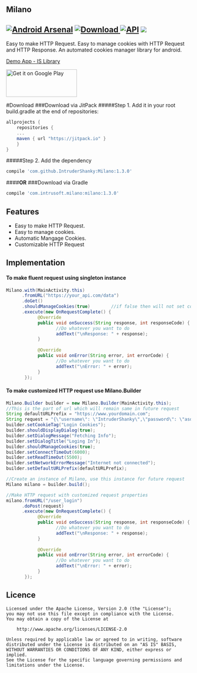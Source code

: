 Milano
--------
[![Android Arsenal](https://img.shields.io/badge/Android%20Arsenal-Milano-blue.svg?style=flat)](http://android-arsenal.com/details/1/4459) [ ![Download](https://api.bintray.com/packages/intrudershanky/maven/milano/images/download.svg) ](https://bintray.com/intrudershanky/maven/milano/_latestVersion) [![API](https://img.shields.io/badge/API-9%2B-blue.svg?style=flat)](https://android-arsenal.com/api?level=9) [![](https://jitpack.io/v/IntruderShanky/Milano.svg)](https://jitpack.io/#IntruderShanky/Milano)
--------
Easy to make HTTP Request.
Easy to manage cookies with HTTP Request and HTTP Response.
An automated cookies manager library for android.

[Demo App - IS Library](https://play.google.com/store/apps/details?id=com.intrusoft.islibrarydemo)

<a href='https://play.google.com/store/apps/details?id=com.intrusoft.islibrarydemo&utm_source=global_co&utm_small=prtnr&utm_content=Mar2515&utm_campaign=PartBadge&pcampaignid=MKT-Other-global-all-co-prtnr-py-PartBadge-Mar2515-1'><img alt='Get it on Google Play' src='https://play.google.com/intl/en_us/badges/images/generic/en_badge_web_generic.png' width="193" height="75"/></a>

#Download
###Download via JitPack
#####Step 1. Add it in your root build.gradle at the end of repositories:
```groovy
allprojects {
    repositories {
    ...
    maven { url "https://jitpack.io" }
    }
}
```
#####Step 2. Add the dependency
```groovy
compile 'com.github.IntruderShanky:Milano:1.3.0'
```
####**OR**
###Download via Gradle
```groovy
compile 'com.intrusoft.milano:milano:1.3.0'
```

Features
--------
- Easy to make HTTP Request.
- Easy to manage cookies.
- Automatic Mangage Cookies.
- Customizable HTTP Request

Implementation
-----------

#### To make fluent request using singleton instance
```java
Milano.with(MainActivity.this)
      .fromURL("https://your_api.com/data")
      .doGet()
      .shouldManageCookies(true)        //if false then will not set cookies to request or retrieve cookies from response.
      .execute(new OnRequestComplete() {
            @Override
            public void onSuccess(String response, int responseCode) {
                   //Do whatever you want to do
                   addText("\nResponse: " + response);
            }
            
            @Override
            public void onError(String error, int errorCode) {
                   //Do whatever you want to do
                   addText("\nError: " + error);
            }
       });
```

#### To make customized HTTP request use Milano.Builder
```java
Milano.Builder builder = new Milano.Builder(MainActivity.this);
//This is the part of url which will remain same in future request
String defaultURLPrefix = "https://www.yourdomain.com";
String request = "{\"username\": \"IntruderShanky\",\"password\": \"asd54fbg\"}";
builder.setCookieTag("Login Cookies");
builder.shouldDisplayDialog(true);
builder.setDialogMessage("Fetching Info");
builder.setDialogTitle("Loging In");
builder.shouldManageCookies(true);
builder.setConnectTimeOut(6000);
builder.setReadTimeOut(5500);
builder.setNetworkErrorMessage("Internet not connected");
builder.setDefaultURLPrefix(defaultURLPrefix);

//Create an instance of Milano, use this instance for future request
Milano milano = builder.build();

//Make HTTP request with customized request properties
milano.fromURL("/user_login")
      .doPost(request)
      .execute(new OnRequestComplete() {
            @Override
            public void onSuccess(String response, int responseCode) {
                   //Do whatever you want to do
                   addText("\nResponse: " + response);
            }
            
            @Override
            public void onError(String error, int errorCode) {
                   //Do whatever you want to do
                   addText("\nError: " + error);
            }
       });
```

Licence
--------

```
Licensed under the Apache License, Version 2.0 (the "License");
you may not use this file except in compliance with the License.
You may obtain a copy of the License at

    http://www.apache.org/licenses/LICENSE-2.0

Unless required by applicable law or agreed to in writing, software
distributed under the License is distributed on an "AS IS" BASIS,
WITHOUT WARRANTIES OR CONDITIONS OF ANY KIND, either express or implied.
See the License for the specific language governing permissions and
limitations under the License.
```

